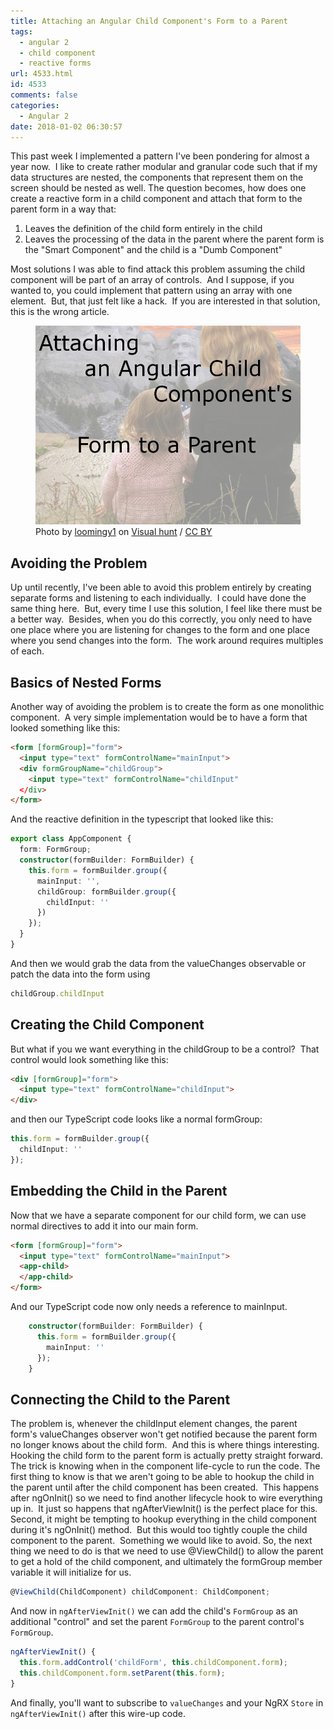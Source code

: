 ```yaml
---
title: Attaching an Angular Child Component's Form to a Parent
tags:
  - angular 2
  - child component
  - reactive forms
url: 4533.html
id: 4533
comments: false
categories:
  - Angular 2
date: 2018-01-02 06:30:57
---
```


This past week I implemented a pattern I've been pondering for almost a year now.  I like to create rather modular and granular code such that if my data structures are nested, the components that represent them on the screen should be nested as well. The question becomes, how does one create a reactive form in a child component and attach that form to the parent form in a way that:

1.  Leaves the definition of the child form entirely in the child
2.  Leaves the processing of the data in the parent where the parent form is the "Smart Component" and the child is a "Dumb Component"

Most solutions I was able to find attack this problem assuming the child component will be part of an array of controls.  And I suppose, if you wanted to, you could implement that pattern using an array with one element.  But, that just felt like a hack.  If you are interested in that solution, this is the wrong article. <figure>![](/uploads/2018/01/2018-01-02.jpg "Attaching an Angular Child Component's Form to a Parent") Photo by [loomingy1](//visualhunt.com/author/e29ed9) on [Visual hunt](//visualhunt.com/re/b9f011) / [ CC BY](//creativecommons.org/licenses/by/2.0/)</figure>

<!-- more --> 

Avoiding the Problem
--------------------

Up until recently, I've been able to avoid this problem entirely by creating separate forms and listening to each individually.  I could have done the same thing here.  But, every time I use this solution, I feel like there must be a better way.  Besides, when you do this correctly, you only need to have one place where you are listening for changes to the form and one place where you send changes into the form.  The work around requires multiples of each.

Basics of Nested Forms
----------------------

Another way of avoiding the problem is to create the form as one monolithic component.  A very simple implementation would be to have a form that looked something like this:

``` html
<form [formGroup]="form">
  <input type="text" formControlName="mainInput">
  <div formGroupName="childGroup">
    <input type="text" formControlName="childInput"
  </div>
</form>
```

And the reactive definition in the typescript that looked like this:

``` typescript
export class AppComponent {
  form: FormGroup;
  constructor(formBuilder: FormBuilder) {
    this.form = formBuilder.group({
      mainInput: '',
      childGroup: formBuilder.group({
        childInput: ''
      })
    });
  }
}
```

And then we would grab the data from the valueChanges observable or patch the data into the form using 

``` typescript
childGroup.childInput
```

Creating the Child Component
----------------------------

But what if you we want everything in the childGroup to be a control?  That control would look something like this: 

``` html
<div [formGroup]="form"> 
  <input type="text" formControlName="childInput"> 
</div>
```

and then our TypeScript code looks like a normal formGroup:

``` typescript
this.form = formBuilder.group({
  childInput: ''
});
```    

Embedding the Child in the Parent
---------------------------------

Now that we have a separate component for our child form, we can use normal directives to add it into our main form.

``` html
<form [formGroup]="form">
  <input type="text" formControlName="mainInput">
  <app-child>
  </app-child>
</form>
```

And our TypeScript code now only needs a reference to mainInput.

``` typescript
    constructor(formBuilder: FormBuilder) {
      this.form = formBuilder.group({
        mainInput: ''
      });
    }
```

Connecting the Child to the Parent
----------------------------------

The problem is, whenever the childInput element changes, the parent form's valueChanges observer won't get notified because the parent form no longer knows about the child form.  And this is where things interesting. Hooking the child form to the parent form is actually pretty straight forward.  The trick is knowing when in the component life-cycle to run the code. The first thing to know is that we aren't going to be able to hookup the child in the parent until after the child component has been created.  This happens after ngOnInit() so we need to find another lifecycle hook to wire everything up in.  It just so happens that ngAfterViewInit() is the perfect place for this. Second, it might be tempting to hookup everything in the child component during it's ngOnInit() method.  But this would too tightly couple the child component to the parent.  Something we would like to avoid. So, the next thing we need to do is that we need to use @ViewChild() to allow the parent to get a hold of the child component, and ultimately the formGroup member variable it will initialize for us.

``` typescript
@ViewChild(ChildComponent) childComponent: ChildComponent;
```

And now in `ngAfterViewInit()` we can add the child's `FormGroup` as an additional "control" and set the parent `FormGroup` to the parent control's `FormGroup`.

``` typescript
ngAfterViewInit() {
  this.form.addControl('childForm', this.childComponent.form);
  this.childComponent.form.setParent(this.form);
}
```

And finally, you'll want to subscribe to `valueChanges` and your NgRX `Store` in `ngAfterViewInit()` after this wire-up code.
